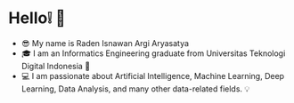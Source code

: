 # Hello:grey_exclamation: 👋
- :sunglasses: My name is Raden Isnawan Argi Aryasatya
- :mortar_board: I am an Informatics Engineering graduate from Universitas Teknologi Digital Indonesia :office:
- :computer: I am passionate about Artificial Intelligence, Machine Learning, Deep Learning, Data Analysis, and many other data-related fields. :bulb:
